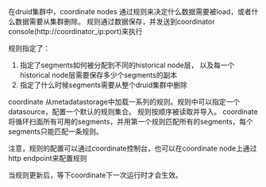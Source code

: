在druid集群中，coordinate nodes 通过规则来决定什么数据需要被load，或者什么数据需要从集群删除。 规则通过数据保存，并发送到coordinator console(http://coordinator_ip:port)来执行

规则指定了：

  1. 指定了segments如何被分配到不同的historical node层， 以及每一个historical node层需要保存多少个segments的副本
  2. 指定了什么时候segments需要从整个druid集群中删除

coordinate 从metadatastorage中加载一系列的规则。规则中可以指定一个datasource，配置一个默认的规则集合。 规则按顺序被读取并导入。 coordinate 将循环扫面所有可用的segments，并用第一个规则匹配所有的segments，每个segments只能匹配一条规则。

注意，规则的配置可以通过coordinate控制台，也可以在coordinate node上通过http endpoint来配置规则

当规则更新后，等下coordinate下一次运行时才会生效。
